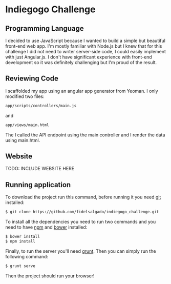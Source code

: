 # Indiegogo Challenge

## Programming Language
I decided to use JavaScript because I wanted to build a simple but beautiful
front-end web app. I'm mostly familiar with Node.js but I knew that for this 
challenge I did not need to writer server-side code, I could easily implement
with just Angular.js. I don't have significant experience with front-end 
development so it was definitely challenging but I'm proud of the result.

## Reviewing Code
I scaffolded my app using an angular app generator from Yeoman. I only
modified two files: 
```bash
app/scripts/controllers/main.js 
```
and 
```bash
app/views/main.html
```
The I called the API endpoint using the main controller and I render the data
using main.html.

## Website
TODO: INCLUDE WEBSITE HERE

## Running application
To download the project run this command, before running it you need [git](https://git-scm.com/book/en/v2/Getting-Started-Installing-Git) installed:
```bash
$ git clone https://github.com/fidelsalgado/indiegogo_challenge.git
```
To install all the dependencies you need to run two commands and you need to 
have [npm](https://nodejs.org/en/download/) and [bower](https://www.npmjs.com/package/bower) installed:
```bash
$ bower install
$ npm install
```
Finally, to run the server you'll need [grunt](https://www.npmjs.com/package/grunt-cli). Then you can simply
run the following command:
```bash
$ grunt serve
```
Then the project should run your browser!
